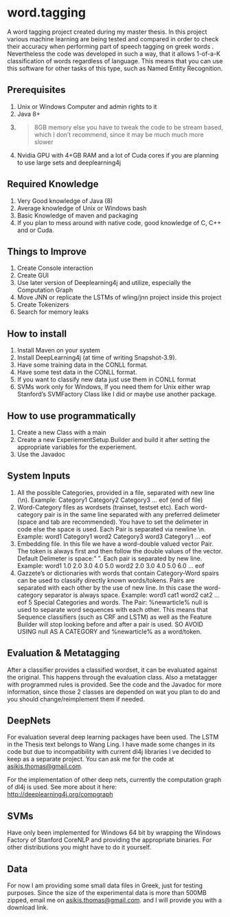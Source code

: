 # word.tagging
A word tagging project created during my master thesis. In this project various machine learning are being tested and compared in order to check their accuracy when performing part of speech tagging on greek words 
. Nevertheless the code was developed in such a way, that it allows 1-of-a-K classification of words regardless of language. This means that you can use this software for other tasks of this type, such as Named Entity Recognition.

## Prerequisites
 1.   Unix or Windows Computer and admin rights to it
 2.   Java 8+
 3.   >8GB memory else you have to tweak the code to be stream based, which I don’t recommend, since it may be much much more slower
 4.   Nvidia GPU with 4+GB RAM and a lot of Cuda cores if you are planning to use large sets and deeplearning4j

## Required Knowledge
 1.   Very Good knowledge of Java (8)
 2.   Average knowledge of Unix or Windows bash
 3.   Basic Knowledge of maven and packaging
 4.   If you plan to mess around with native code, good knowledge of C, C++ and or Cuda.

## Things to Improve
 1.   Create Console interaction
 2.   Create GUI
 3.   Use later version of Deeplearning4j and utilize, especially the Computation Graph
 4.   Move JNN or replicate the LSTMs of wling/jnn project inside this project
 5.   Create Tokenizers
 6.   Search for memory leaks

## How to install
 1.   Install Maven on your system
 2.   Install DeepLearning4j (at time of writing Snapshot-3.9). 
 3.   Have some training data in the CONLL format.
 4.   Have some test data in the CONLL format.
 5.   If you want to classify new data just use them in CONLL format
 6.   SVMs work only for Windows, If you need them for Unix either wrap Stanford’s SVMFactory Class like I did or maybe use another package.

## How to use programmatically
 1.   Create a new Class with a main
 2.   Create a new ExperiementSetup.Builder and build it after setting the appropriate variables for the experiement.
 3.   Use the Javadoc

## System Inputs
 1.  All the possible Categories, provided in a file, separated with new line (\n). Example: 
  Category1
  Category2
  Category3
  …
  eof (end of file)
 2.   Word-Category files as wordsets (trainset, testset etc). Each word-category pair is in the same line separated with any preferred delimeter (space and tab are recommended). You have to set the delimeter in code else the space is used. Each Pair is separated via newline \n. Example:
  word1 Category1
  word2 Category3
  word3 Category1
  …
  eof
 3.   Embedding file. In this file we have a word-double valued vector Pair. The token is always first and then follow the double values of the vector. Default Delimeter is space:” ”. Each pair is separated by new line. Example:
  word1 1.0 2.0 3.0 4.0 5.0
  word2 2.0 3.0 4.0 5.0 6.0
  …
  eof
 4.   Gazzete’s or dictionaries with words that contain Category-Word spairs can be used to classify directly known words/tokens. Pairs are separated with each other by the use of new line. In this case the word-category separator is always space. Example:
  word1 cat1
  word2 cat2
  …
  eof
 5   Special Categories and words. The Pair: 
     %newarticle% null
  is used  to separate word sequences with each other. This means that Sequence classifiers (such as CRF and LSTM) as well as the Feature Builder will stop looking before and after a pair is used. SO AVOID USING null AS A CATEGORY and %newarticle% as a word/token. 

## Evaluation & Metatagging
   After a classifier provides a classified wordset, it can be evaluated against the original. This happens through the evaluation class. Also a metatagger with programmed rules is provided. See the code and the Javadoc for more information, since those 2 classes are depended on wat you plan to do and you should change/reimplement them if needed. 

## DeepNets
   For evaluation several deep learning packages have been used. The LSTM in the Thesis text belongs to Wang Ling. I have made some changes in its code but due to incompatibility with current dl4j libraries I ve decided to keep as a separate project. You can ask me for the code at asikis.thomas@gmail.com.

   For the implementation of other deep nets, currently the computation graph of dl4j is used. See more about it here: http://deeplearning4j.org/compgraph

## SVMs
   Have only been implemented for Windows 64 bit by wrapping the Windows Factory of Stanford CoreNLP and providing the appropriate binaries. For other distributions you might have to do it yourself.

## Data
   For now I am providing some small data files in Greek, just for testing purposes. Since the size of the experimental data is more than 500MB zipped, email me on asikis.thomas@gmail.com. and I will provide you with a download link.


